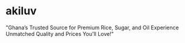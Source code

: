 # akiluv
"Ghana’s Trusted Source for Premium Rice, Sugar, and Oil
Experience Unmatched Quality and Prices You'll Love!"

